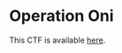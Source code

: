 # Operation Oni

This CTF is available [here](https://play.picoctf.org/practice/challenge/284?category=4&page=1&solved=1).

